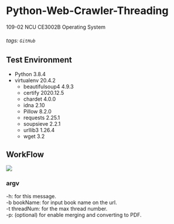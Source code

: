# Python-Web-Crawler-Threading

109-02 NCU CE3002B Operating System

###### tags: `GitHub`

## Test Environment

- Python 3.8.4
- virtualenv 20.4.2
  - beautifulsoup4 4.9.3
  - certify 2020.12.5
  - chardet 4.0.0
  - idna 2.10
  - Pillow 8.2.0
  - requests 2.25.1
  - soupsieve 2.2.1
  - urllib3 1.26.4
  - wget 3.2

## WorkFlow

![](https://i.imgur.com/de21eFu.png)

### argv

-h: for this message.  
-b bookName: for input book name on the url.  
-t threadNum: for the max thread number.  
-p: (optional) for enable merging and converting to PDF.  


